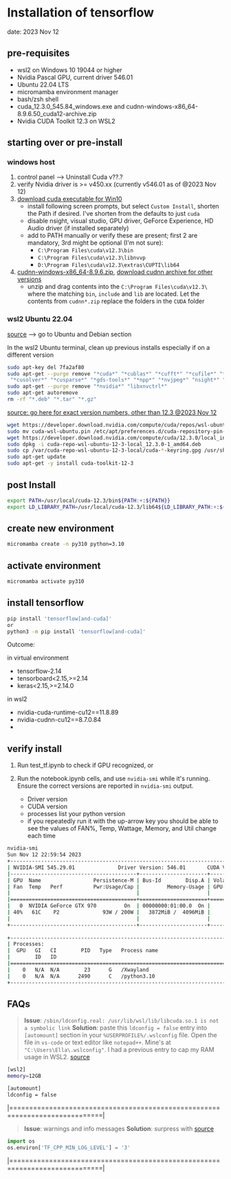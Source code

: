 # Installation of tensorflow

date: 2023 Nov 12

## pre-requisites
- wsl2 on Windows 10 19044 or higher
- Nvidia Pascal GPU, current driver 546.01
- Ubuntu 22.04 LTS
- micromamba environment manager
- bash/zsh shell
- cuda_12.3.0_545.84_windows.exe and cudnn-windows-x86_64-8.9.6.50_cuda12-archive.zip 
- Nvidia CUDA Toolkit 12.3 on WSL2


## starting over or pre-install

### windows host

1. control panel --> Uninstall Cuda v??.?
2. verify Nvidia driver is >= v450.xx (currently v546.01 as of @2023 Nov 12)
3. [download cuda executable for Win10](https://developer.nvidia.com/cuda-downloads?target_os=Windows&target_arch=x86_64&target_version=10&target_type=exe_local)
   - install following screen prompts, but select `Custom Install`, shorten the Path if desired. I've shorten from the defaults to just `cuda`
   - disable nsight, visual studio, GPU driver, GeForce Experience, HD Audio driver (if installed separately)
   - add to PATH manually or verify these are present; first 2 are mandatory, 3rd might be optional (I'm not sure):
     - `C:\Program Files\cuda\v12.3\bin`
     - `C:\Program Files\cuda\v12.3\libnvvp`
     - `D:\Program Files\cuda\v12.3\extras\CUPTI\lib64`
4. [cudnn-windows-x86_64-8.9.6.zip](https://developer.nvidia.com/downloads/compute/cudnn/secure/8.9.6/local_installers/12.x/cudnn-windows-x86_64-8.9.6.50_cuda12-archive.zip/), [download cudnn archive for other versions](https://developer.nvidia.com/rdp/cudnn-archive)
   - unzip and drag contents into the `C:\Program Files\cuda\v12.3\` where the matching `bin`, `include` and `lib` are located. Let the contents from `cudnn*.zip` replace the folders in the `CUDA` folder

### wsl2 Ubuntu 22.04

[source](https://docs.nvidia.com/cuda/cuda-installation-guide-linux/index.html#removing-cuda-toolkit-and-driver) --> go to Ubuntu and Debian section

In the wsl2 Ubuntu terminal, clean up previous installs especially if on a different version
```bash
sudo apt-key del 7fa2af80
sudo apt-get --purge remove "*cuda*" "*cublas*" "*cufft*" "*cufile*" "*curand*" \
 "*cusolver*" "*cusparse*" "*gds-tools*" "*npp*" "*nvjpeg*" "nsight*" "*nvvm*"
sudo apt-get --purge remove "*nvidia*" "libxnvctrl*"
sudo apt-get autoremove
rm -rf "*.deb" "*.tar" "*.gz"
```

[source: go here for exact version numbers, other than 12.3 @2023 Nov 12](https://developer.download.nvidia.com/compute/cuda/repos/wsl-ubuntu/x86_64/)
```bash
wget https://developer.download.nvidia.com/compute/cuda/repos/wsl-ubuntu/x86_64/cuda-wsl-ubuntu.pin
sudo mv cuda-wsl-ubuntu.pin /etc/apt/preferences.d/cuda-repository-pin-600
wget https://developer.download.nvidia.com/compute/cuda/12.3.0/local_installers/cuda-repo-wsl-ubuntu-12-3-local_12.3.0-1_amd64.deb
sudo dpkg -i cuda-repo-wsl-ubuntu-12-3-local_12.3.0-1_amd64.deb
sudo cp /var/cuda-repo-wsl-ubuntu-12-3-local/cuda-*-keyring.gpg /usr/share/keyrings/
sudo apt-get update
sudo apt-get -y install cuda-toolkit-12-3
```


## post Install

```bash
export PATH=/usr/local/cuda-12.3/bin${PATH:+:${PATH}}
export LD_LIBRARY_PATH=/usr/local/cuda-12.3/lib64${LD_LIBRARY_PATH:+:${LD_LIBRARY_PATH}}
```


## create new environment

```bash
micromamba create -n py310 python=3.10
```

## activate environment

```bash
micromamba activate py310
```

## install tensorflow

```bash
pip install 'tensorflow[and-cuda]'
or
python3 -m pip install 'tensorflow[and-cuda]'
```

Outcome:

in virtual environment
- tensorflow-2.14
- tensorboard<2.15,>=2.14
- keras<2.15,>=2.14.0

in wsl2
- nvidia-cuda-runtime-cu12==11.8.89
- nvidia-cudnn-cu12==8.7.0.84
- 



## verify install

1. Run test_tf.ipynb to check if GPU recognized, or
2. Run the notebook.ipynb cells, and use `nvidia-smi` while it's running. Ensure the correct versions are reported in `nvidia-smi` output.

   - Driver version
   - CUDA version
   - processes list your python version
   - if you repeatedly run it with the up-arrow key<ENTER> you should be able to see the values of FAN%, Temp, Wattage, Memory, and Util change each time


```bash
nvidia-smi                                            
Sun Nov 12 22:59:54 2023       
+---------------------------------------------------------------------------------------+
| NVIDIA-SMI 545.29.01              Driver Version: 546.01       CUDA Version: 12.3     |
|-----------------------------------------+----------------------+----------------------+
| GPU  Name                 Persistence-M | Bus-Id        Disp.A | Volatile Uncorr. ECC |
| Fan  Temp   Perf          Pwr:Usage/Cap |         Memory-Usage | GPU-Util  Compute M. |
|                                         |                      |               MIG M. |
|=========================================+======================+======================|
|   0  NVIDIA GeForce GTX 970         On  | 00000000:01:00.0  On |                  N/A |
| 40%   61C    P2              93W / 200W |   3872MiB /  4096MiB |     54%      Default |
|                                         |                      |                  N/A |
+-----------------------------------------+----------------------+----------------------+
                                                                                         
+---------------------------------------------------------------------------------------+
| Processes:                                                                            |
|  GPU   GI   CI        PID   Type   Process name                            GPU Memory |
|        ID   ID                                                             Usage      |
|=======================================================================================|
|    0   N/A  N/A        23      G   /Xwayland                                 N/A      |
|    0   N/A  N/A      2490      C   /python3.10                               N/A      |
+---------------------------------------------------------------------------------------+
```

## FAQs

> **Issue**: `/sbin/ldconfig.real: /usr/lib/wsl/lib/libcuda.so.1 is not a symbolic link`
> **Solution**: paste this `ldconfig = false` entry into `[automount]` section in your `%USERPROFILE%/.wslconfig` file. Open the file in `vs-code` or text editor like `notepad++`. Mine's at `"C:\Users\Ella\.wslconfig"`. I had a previous entry to cap my RAM usage in WSL2.
> [source](https://github.com/microsoft/WSL/issues/5548#issuecomment-724674428)

```bash
[wsl2] 
memory=12GB

[automount]
ldconfig = false
```

|=============================================================================|

> **Issue**: warnings and info messages
> **Solution**: surpress with 
> [source](https://stackoverflow.com/questions/35911252/disable-tensorflow-debugging-information)

```python
import os  
os.environ['TF_CPP_MIN_LOG_LEVEL'] = '3'
```

|=============================================================================|
